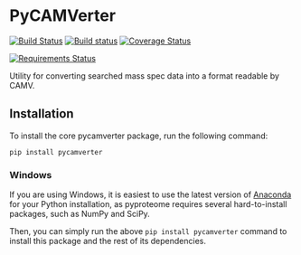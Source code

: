 # PyCAMVerter

[![Build Status](https://img.shields.io/travis/white-lab/pycamverter.svg)](https://travis-ci.org/white-lab/pycamverter)
[![Build status](https://ci.appveyor.com/api/projects/status/0uew150mwdh2qesx?svg=true)](https://ci.appveyor.com/project/naderm/pycamverter)
[![Coverage Status](https://img.shields.io/coveralls/white-lab/pycamverter.svg)](https://coveralls.io/r/white-lab/pycamverter?branch=master)
<!-- [![Documentation Status](https://readthedocs.org/projects/pycamverter/badge/?version=latest)](https://readthedocs.org/projects/pycamverter/?badge=latest) -->
[![Requirements Status](https://requires.io/github/white-lab/pycamverter/requirements.svg?branch=master)](https://requires.io/github/white-lab/pycamverter/requirements/?branch=master)
<!-- [![PyPI](https://img.shields.io/pypi/v/pycamverter.svg)](https://pypi.python.org/pypi/pycamverter) -->


Utility for converting searched mass spec data into a format readable by CAMV.

## Installation

To install the core pycamverter package, run the following command:

```
pip install pycamverter
```

### Windows

If you are using Windows, it is easiest to use the latest version of
[Anaconda](https://www.continuum.io/downloads) for your Python installation, as
pyproteome requires several hard-to-install packages, such as NumPy and SciPy.

Then, you can simply run the above `pip install pycamverter` command to install
this package and the rest of its dependencies.
